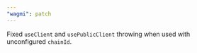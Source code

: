 ```yaml
---
"wagmi": patch
---
```


Fixed `useClient` and `usePublicClient` throwing when used with unconfigured `chainId`.
